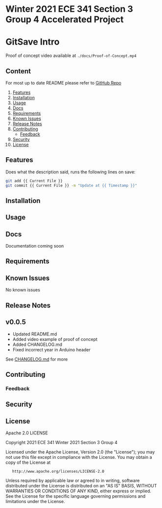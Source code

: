 # Winter 2021 ECE 341 Section 3 Group 4 Accelerated Project

# GitSave Intro

Proof of concept video available at `./docs/Proof-of-Concept.mp4`

## Content

For most up to date README please refer to [GitHub Repo](https://github.com/Anthonykung/W21-ECE-341-G4)

1. [Features](#Features)
2. [Installation](#Installation)
3. [Usage](#Usage)
4. [Docs](#Docs)
5. [Requirements](#Requirements)
6. [Known Issues](#Known-Issues)
7. [Release Notes](#Release-Notes)
8. [Contributing](#Contributing)
    - [Feedback](#Feedback)
9. [Security](#Security)
10. [License](#License)

## Features

Does what the description said, runs the following lines on save:

```bash
git add {{ Current File }}
git commit {{ Current File }} -m "Update at {{ Timestamp }}"
```

## Installation

## Usage

## Docs

Documentation coming soon

## Requirements

## Known Issues

No known issues

## Release Notes

## v0.0.5

- Updated README.md
- Added video example of proof of concept
- Added CHANGELOG.md
- Fixed incorrect year in Arduino header

See [CHANGELOG.md](./CHANGELOG.md) for more

## Contributing

### Feedback

## Security

## License

Apache 2.0 LICENSE

Copyright 2021 ECE 341 Winter 2021 Section 3 Group 4

Licensed under the Apache License, Version 2.0 (the "License"); you may not use this file except in compliance with the License. You may obtain a copy of the License at

```
   http://www.apache.org/licenses/LICENSE-2.0
```

Unless required by applicable law or agreed to in writing, software distributed under the License is distributed on an "AS IS" BASIS, WITHOUT WARRANTIES OR CONDITIONS OF ANY KIND, either express or implied. See the License for the specific language governing permissions and limitations under the License.
